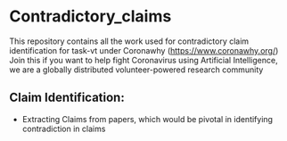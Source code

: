# Contradictory_claims

This repository contains all the work used for contradictory claim identification for task-vt under Coronawhy (https://www.coronawhy.org/)  
Join this if you want to help fight Coronavirus using Artificial Intelligence, we are a globally distributed volunteer-powered research community

## Claim Identification: 
* Extracting Claims from papers, which would be pivotal in identifying contradiction in claims  


